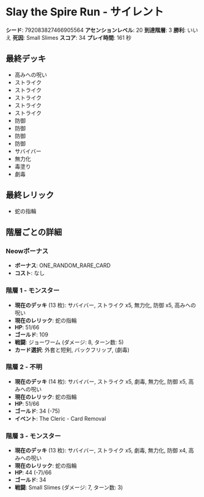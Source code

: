 # Slay the Spire Run - サイレント

**シード**: 792083827466905564
**アセンションレベル**: 20
**到達階層**: 3
**勝利**: いいえ
**死因**: Small Slimes
**スコア**: 34
**プレイ時間**: 161 秒

## 最終デッキ
- 高みへの呪い
- ストライク
- ストライク
- ストライク
- ストライク
- ストライク
- 防御
- 防御
- 防御
- 防御
- サバイバー
- 無力化
- 毒塗り
- 劇毒

## 最終レリック
- 蛇の指輪

## 階層ごとの詳細

### Neowボーナス
- **ボーナス**: ONE_RANDOM_RARE_CARD
- **コスト**: なし

### 階層 1 - モンスター
- **現在のデッキ** (13 枚): サバイバー, ストライク x5, 無力化, 防御 x5, 高みへの呪い
- **現在のレリック**: 蛇の指輪
- **HP**: 51/66
- **ゴールド**: 109
- **戦闘**: ジョーワーム (ダメージ: 8, ターン数: 5)
- **カード選択**: 外套と短剣, バックフリップ, (劇毒)

### 階層 2 - 不明
- **現在のデッキ** (14 枚): サバイバー, ストライク x5, 劇毒, 無力化, 防御 x5, 高みへの呪い
- **現在のレリック**: 蛇の指輪
- **HP**: 51/66
- **ゴールド**: 34 (-75)
- **イベント**: The Cleric - Card Removal

### 階層 3 - モンスター
- **現在のデッキ** (13 枚): サバイバー, ストライク x5, 劇毒, 無力化, 防御 x4, 高みへの呪い
- **現在のレリック**: 蛇の指輪
- **HP**: 44 (-7)/66
- **ゴールド**: 34
- **戦闘**: Small Slimes (ダメージ: 7, ターン数: 3)
